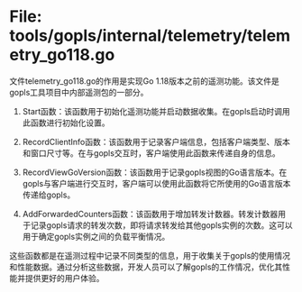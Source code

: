 # File: tools/gopls/internal/telemetry/telemetry_go118.go

文件telemetry_go118.go的作用是实现Go 1.18版本之前的遥测功能。该文件是gopls工具项目中内部遥测包的一部分。

1. Start函数：该函数用于初始化遥测功能并启动数据收集。在gopls启动时调用此函数进行初始化设置。

2. RecordClientInfo函数：该函数用于记录客户端信息，包括客户端类型、版本和窗口尺寸等。在与gopls交互时，客户端使用此函数来传递自身的信息。

3. RecordViewGoVersion函数：该函数用于记录gopls视图的Go语言版本。在gopls与客户端进行交互时，客户端可以使用此函数将它所使用的Go语言版本传递给gopls。

4. AddForwardedCounters函数：该函数用于增加转发计数器。转发计数器用于记录gopls请求的转发次数，即将请求转发给其他gopls实例的次数。这可以用于确定gopls实例之间的负载平衡情况。

这些函数都是在遥测过程中记录不同类型的信息，用于收集关于gopls的使用情况和性能数据。通过分析这些数据，开发人员可以了解gopls的工作情况，优化其性能并提供更好的用户体验。

